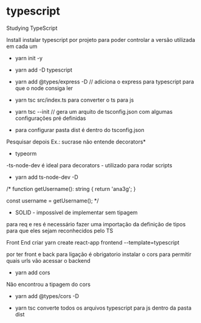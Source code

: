 # typescript
Studying TypeScript

Install
instalar typescript por projeto para poder controlar a versão utilizada em cada um

- yarn init -y
- yarn add -D typescript


- yarn add @types/express -D // adiciona o express para typescript para que o node consiga ler


- yarn tsc src/index.ts para converter o ts para js

- yarn tsc --init // gera um arquito de tsconfig.json com algumas configurações pré definidas

- para configurar pasta dist é dentro do tsconfig.json



Pesquisar depois
Ex.: sucrase não entende decorators*
- typeorm


-ts-node-dev é ideal para decorators - utilizado para rodar scripts
- yarn add ts-node-dev -D


/*
function getUsername(): string {
    return 'ana3g';
}

const username = getUsername();
*/


- SOLID - impossível de implementar sem tipagem

para req e res é necessário fazer uma importação da definição de tipos para que eles sejam reconhecidos pelo TS



Front End
criar
 yarn create react-app frontend --template=typescript

 por ter front e back para ligação é obrigatorio instalar o cors para permitir quais urls vão acessar o backend
- yarn add cors

Não encontrou a tipagem do cors
- yarn add @types/cors -D

- yarn tsc converte todos os arquivos typescript para js dentro da pasta dist
